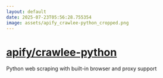 ```yaml
---
layout: default
date: 2025-07-23T05:56:28.755354
image: assets/apify_crawlee-python_cropped.png
---
```


# [apify/crawlee-python](https://github.com/apify/crawlee-python)

Python web scraping with built-in browser and proxy support

